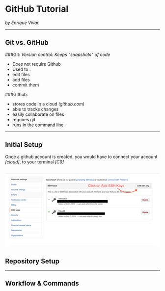 # GitHub Tutorial

_by Enrique Vivar_

---
## Git vs. GitHub
###Git: _Version control: Keeps "snapshots" of code_
* Does not require Github
* Used to :  
 * edit files
 * add files
 * commit them  

###Github:
* stores code in a cloud _(github.com)_
* able to tracks changes
* easily collaborate on files
* requires git 
* runs in the command line

---
## Initial Setup  
  Once a github account is created, you would have to connect your account _[cloud]_,
 to your terminal _[C9]_

![pic](SSH-Keys.png)
---
## Repository Setup



---
## Workflow & Commands